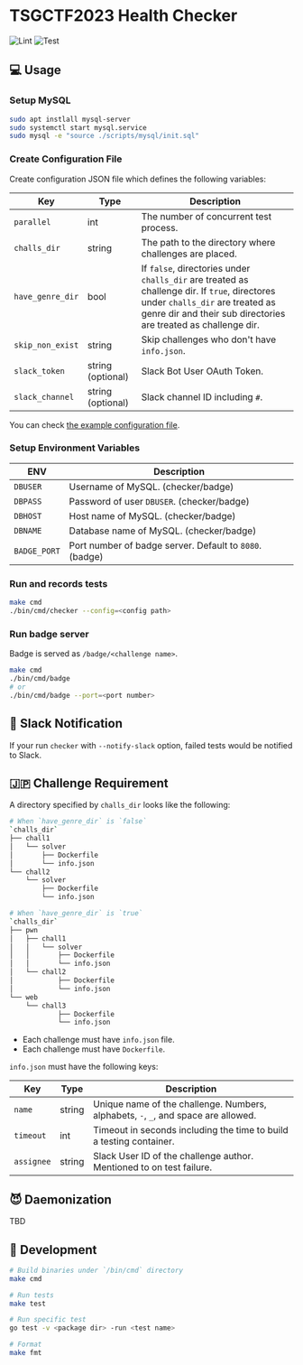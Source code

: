 # TSGCTF2023 Health Checker

![Lint](https://github.com/tsg-ut/tsgctf-checker/actions/workflows/lint.yml/badge.svg)
![Test](https://github.com/tsg-ut/tsgctf-checker/actions/workflows/test.yml/badge.svg)

## 💻 Usage

### Setup MySQL

```bash
sudo apt instlall mysql-server
sudo systemctl start mysql.service
sudo mysql -e "source ./scripts/mysql/init.sql"
```

### Create Configuration File

Create configuration JSON file which defines the following variables:

| Key | Type | Description |
|---|---|---|
| `parallel` | int | The number of concurrent test process. |
| `challs_dir` | string | The path to the directory where challenges are placed. |
| `have_genre_dir` | bool | If `false`, directories under `challs_dir` are treated as challenge dir. If `true`, directores under `challs_dir` are treated as genre dir and their sub directories are treated as challenge dir. |
| `skip_non_exist` | string | Skip challenges who don't have `info.json`. |
| `slack_token` | string (optional) | Slack Bot User OAuth Token. |
| `slack_channel` | string (optional) | Slack channel ID including `#`. |

You can check [the example configuration file](./tests/assets/config.json).

### Setup Environment Variables

| ENV | Description |
|---|---|
| `DBUSER` | Username of MySQL. (checker/badge) |
| `DBPASS` | Password of user `DBUSER`. (checker/badge) |
| `DBHOST` | Host name of MySQL. (checker/badge) |
| `DBNAME` | Database name of MySQL. (checker/badge) |
| `BADGE_PORT` | Port number of badge server. Default to `8080`. (badge) |

### Run and records tests

```bash
make cmd
./bin/cmd/checker --config=<config path>
```

### Run badge server

Badge is served as `/badge/<challenge name>`.

```bash
make cmd
./bin/cmd/badge
# or
./bin/cmd/badge --port=<port number>
```

## 📢 Slack Notification

If your run `checker` with `--notify-slack` option,
failed tests would be notified to Slack.

## 🇯🇵 Challenge Requirement

A directory specified by `challs_dir` looks like the following:

```bash
# When `have_genre_dir` is `false`
`challs_dir`
├── chall1
│   └── solver
│       ├── Dockerfile
│       └── info.json
└── chall2
    └── solver
        ├── Dockerfile
        └── info.json

# When `have_genre_dir` is `true`
`challs_dir`
├── pwn
│   ├── chall1
│   │   └── solver
│   │       ├── Dockerfile
│   │       └── info.json
│   └── chall2
│           ├── Dockerfile
│           └── info.json
└── web
    └── chall3
            ├── Dockerfile
            └── info.json
```

- Each challenge must have `info.json` file.
- Each challenge must have `Dockerfile`.

`info.json` must have the following keys:

| Key | Type | Description |
|---|---|---|
| `name` | string | Unique name of the challenge. Numbers, alphabets, `-`, `_`, and space are allowed. |
| `timeout` | int | Timeout in seconds including the time to build a testing container. |
| `assignee` | string | Slack User ID of the challenge author. Mentioned to on test failure. |

## 😈 Daemonization

TBD

## 🌳 Development

```bash
# Build binaries under `/bin/cmd` directory
make cmd

# Run tests
make test

# Run specific test
go test -v <package dir> -run <test name>

# Format
make fmt
```
